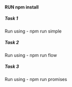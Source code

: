 #### RUN npm install

##### Task 1
Run using - npm run simple

##### Task 2
Run using - npm run flow

##### Task 3
Run using - npm run promises


